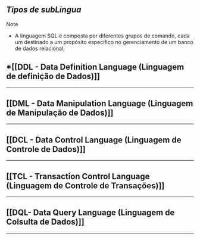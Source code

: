 ## ***Tipos de subLingua***

> [!NOTE] 
> 
> - A linguagem SQL é composta por diferentes grupos de comando, cada um destinado a um propósito especifico no gerenciamento de um banco de dados relacional;

## *[[DDL - Data Definition Language (Linguagem de definição de Dados)]]
---
## [[DML - Data Manipulation Language (Linguagem de Manipulação de Dados)]]
---
## [[DCL - Data Control Language (Linguagem de Controle de Dados)]]
---
## [[TCL - Transaction Control Language (Linguagem de Controle de Transações)]]
---
## [[DQL- Data Query Language (Linguagem de Colsulta de Dados)]]
---
